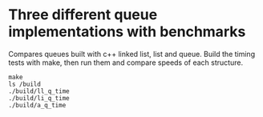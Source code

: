 # Three different queue implementations with benchmarks

Compares queues built with c++ linked list, list and queue.  Build the timing tests with make, then run them and compare speeds of each structure.

    make
    ls /build
    ./build/ll_q_time
    ./build/li_q_time 
    ./build/a_q_time 
